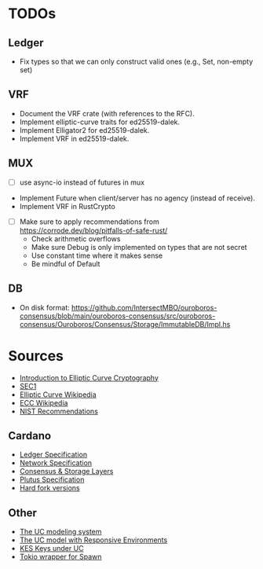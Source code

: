 # TODOs

## Ledger

- Fix types so that we can only construct valid ones (e.g., Set, non-empty set)

## VRF

- Document the VRF crate (with references to the RFC).
- Implement elliptic-curve traits for ed25519-dalek.
- Implement Elligator2 for ed25519-dalek.
- Implement VRF in ed25519-dalek.

## MUX

- [ ] use async-io instead of futures in mux
- Implement Future when client/server has no agency (instead of receive).
- Implement VRF in RustCrypto

- [ ] Make sure to apply recommendations from https://corrode.dev/blog/pitfalls-of-safe-rust/
    - Check arithmetic overflows
    - Make sure Debug is only implemented on types that are not secret
    - Use constant time where it makes sense
    - Be mindful of Default

## DB

- On disk format: https://github.com/IntersectMBO/ouroboros-consensus/blob/main/ouroboros-consensus/src/ouroboros-consensus/Ouroboros/Consensus/Storage/ImmutableDB/Impl.hs

# Sources

- [Introduction to Elliptic Curve Cryptography](https://math.uchicago.edu/~may/REU2020/REUPapers/Shevchuk.pdf)
- [SEC1](https://www.secg.org/sec1-v2.pdf)
- [Elliptic Curve Wikipedia](https://en.wikipedia.org/wiki/Elliptic_curve)
- [ECC Wikipedia](https://en.wikipedia.org/wiki/Elliptic-curve_cryptography)
- [NIST Recommendations](https://nvlpubs.nist.gov/nistpubs/SpecialPublications/NIST.SP.800-186.pdf)

## Cardano

- [Ledger Specification](https://github.com/IntersectMBO/cardano-ledger)
- [Network Specification](https://ouroboros-network.cardano.intersectmbo.org/pdfs/network-spec/network-spec.pdf)
- [Consensus & Storage Layers](https://ouroboros-consensus.cardano.intersectmbo.org/assets/files/report-25a3c881ef92a4cbb93db7038b7eacf2.pdf)
- [Plutus Specification](https://plutus.cardano.intersectmbo.org/resources/plutus-core-spec.pdf) 
- [Hard fork versions](https://cardano.org/hardforks/)

## Other
- [The UC modeling system](https://eprint.iacr.org/2000/067.pdf)
- [The UC model with Responsive Environments](https://eprint.iacr.org/2016/034.pdf)
- [KES Keys under UC](https://eprint.iacr.org/2007/011.pdf)
- [Tokio wrapper for Spawn](https://play.rust-lang.org/?version=stable&mode=debug&edition=2021&gist=c63e153f8a0eae7af6f84e7a7f76fb73)
